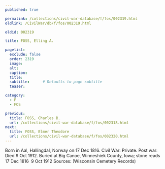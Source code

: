 ```yaml
---
published: true

permalink: /collections/civil-war-database/f/fos/002319.html
oldlink: /CivilWar/db/f/fos/002319.html

oldid: 002319

title: FOSS, Elling A.

pagelist:
  exclude: false
  order: 2319
  image: 
  alt:
  caption:
  title:
  subtitle:      # Defaults to page subtitle
  teaser:

category: 
  - F 
  - FOS

previous:
  title: FOSS, Charles B.
  url: /collections/civil-war-database/f/fos/002318.html  
next:
  title: FOSS, Elmer Theodore
  url: /collections/civil-war-database/f/fos/002320.html   
---
```

Born in Aal, Hallingdal, Norway on 17 Dec 1816. Civil War: Private. Post war: Died 9 Oct 1912. Buried at Big Canoe, Winneshiek County, Iowa; stone reads &#147;17 Dec 1816 &#150; 9 Oct 1912&#148; Sources: (Wisconsin Cemetery Records&#148;)